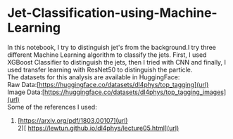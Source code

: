 # Jet-Classification-using-Machine-Learning
In this notebook, I try to distinguish jet's from the background.I try three different Machine Learning algorithm to classify the jets. 
First, I used XGBoost Classifier to distinguish the jets, then I tried with CNN  and finally,
I used transfer learning with ResNet50 to distinguish the particle.       
The datasets for this analysis are available in HuggingFace:   
Raw Data:[https://huggingface.co/datasets/dl4phys/top_tagging](url)        
Image Data:[https://huggingface.co/datasets/dl4phys/top_tagging_images](url)      
Some of the references I used:    
1) [https://arxiv.org/pdf/1803.00107](url)  
2)[ https://lewtun.github.io/dl4phys/lecture05.html](url)  
